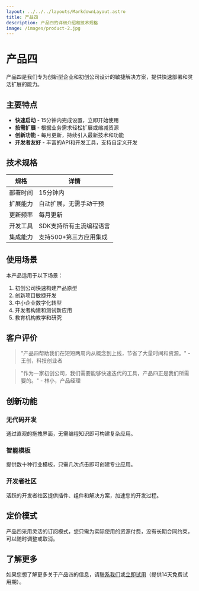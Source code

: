 ```yaml
---
layout: ../../../layouts/MarkdownLayout.astro
title: 产品四
description: 产品四的详细介绍和技术规格
image: /images/product-2.jpg
---
```


# 产品四

产品四是我们专为创新型企业和初创公司设计的敏捷解决方案，提供快速部署和灵活扩展的能力。

## 主要特点

- **快速启动** - 15分钟内完成设置，立即开始使用
- **按需扩展** - 根据业务需求轻松扩展或缩减资源
- **创新功能** - 每月更新，持续引入最新技术和功能
- **开发者友好** - 丰富的API和开发工具，支持自定义开发

## 技术规格

| 规格 | 详情 |
| --- | --- |
| 部署时间 | 15分钟内 |
| 扩展能力 | 自动扩展，无需手动干预 |
| 更新频率 | 每月更新 |
| 开发工具 | SDK支持所有主流编程语言 |
| 集成能力 | 支持500+第三方应用集成 |

## 使用场景

本产品适用于以下场景：

1. 初创公司快速构建产品原型
2. 创新项目敏捷开发
3. 中小企业数字化转型
4. 开发者构建和测试新应用
5. 教育机构教学和研究

## 客户评价

> "产品四帮助我们在短短两周内从概念到上线，节省了大量时间和资源。" - 王创，科技创业者

> "作为一家初创公司，我们需要能够快速迭代的工具，产品四正是我们所需要的。" - 林小，产品经理

## 创新功能

### 无代码开发

通过直观的拖拽界面，无需编程知识即可构建复杂应用。

### 智能模板

提供数十种行业模板，只需几次点击即可创建专业应用。

### 开发者社区

活跃的开发者社区提供插件、组件和解决方案，加速您的开发过程。

## 定价模式

产品四采用灵活的订阅模式，您只需为实际使用的资源付费，没有长期合同约束，可以随时调整或取消。

## 了解更多

如果您想了解更多关于产品四的信息，请[联系我们](/zh/contact)或[立即试用](/zh/trial)（提供14天免费试用期）。